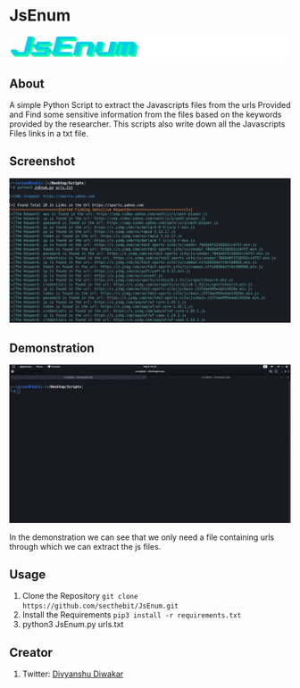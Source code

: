 # JsEnum
![alt text](https://github.com/SecTheBit/JsEnum/blob/main/Media/JsEnum1.png)

## About

A simple Python Script to extract the Javascripts files from the urls Provided and Find some sensitive information from the files based on the keywords provided by the researcher. This scripts also write down all the Javascripts Files links in a txt file.


## Screenshot

![alt text](https://github.com/SecTheBit/JsEnum/blob/main/Media/JsEnum.png)

## Demonstration

![Alt Text](https://github.com/SecTheBit/JsEnum/blob/main/Media/Demo.gif)

In the demonstration we can see that we only need a file containing urls through which we can extract the js files.

## Usage

1. Clone the Repository
   ``` git clone https://github.com/secthebit/JsEnum.git ```
2. Install the Requirements
   ```pip3 install -r requirements.txt```
3. python3 JsEnum.py urls.txt


## Creator

1. Twitter: [Divyanshu Diwakar](https://twitter.com/ddiwakr)
